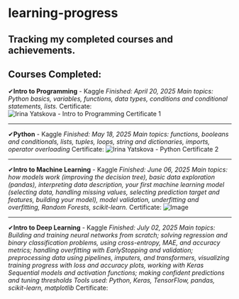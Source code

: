# learning-progress
Tracking my completed courses and achievements.
---
## Courses Completed:

✔**Intro to Programming** - Kaggle
_Finished: April 20, 2025_
_Main topics: Python basics, variables, functions, data types, conditions and conditional statements, lists._
Certificate: ![Irina Yatskova - Intro to Programming Certificate 1](https://github.com/user-attachments/assets/e33ac84c-d065-4d3e-873d-1189b8dc23cd)

---

✔**Python** - Kaggle
_Finished: May 18, 2025_
_Main topics: functions, booleans and conditionals, lists, tuples, loops, string and dictionaries, imports, operator overloading_
Certificate: ![Irina Yatskova - Python Certificate 2](https://github.com/user-attachments/assets/cdc2543c-f9a0-44b7-bfcf-153a898351f5)

---

✔**Intro to Machine Learning** - Kaggle
_Finished: June 06, 2025_
_Main topics: how models work (improving the decision tree), basic data exploration (pandas), interpreting data description, your first machine learning model (selecting data, handling missing values, selecting prediction target and features, building your model), model validation, underfitting and overfitting, Random Forests, scikit-learn._
Certificate: ![Image](https://github.com/user-attachments/assets/46b81a0a-c4cc-47e3-860c-20d71466aee3)

---

✔**Intro to Deep Learning** - Kaggle
_Finished: July 02, 2025_
_Main topics: Building and training neural networks from scratch; solving regression and binary classification problems, using cross-entropy, MAE, and accuracy metrics; handling overfitting with EarlyStopping and validation; preprocessing data using pipelines, imputers, and transformers, visualizing training progress with loss and accuracy plots, working with Keras Sequential models and activation functions; making confident predictions and tuning thresholds_
_Tools used: Python, Keras, TensorFlow, pandas, scikit-learn, matplotlib_
Certificate: 
